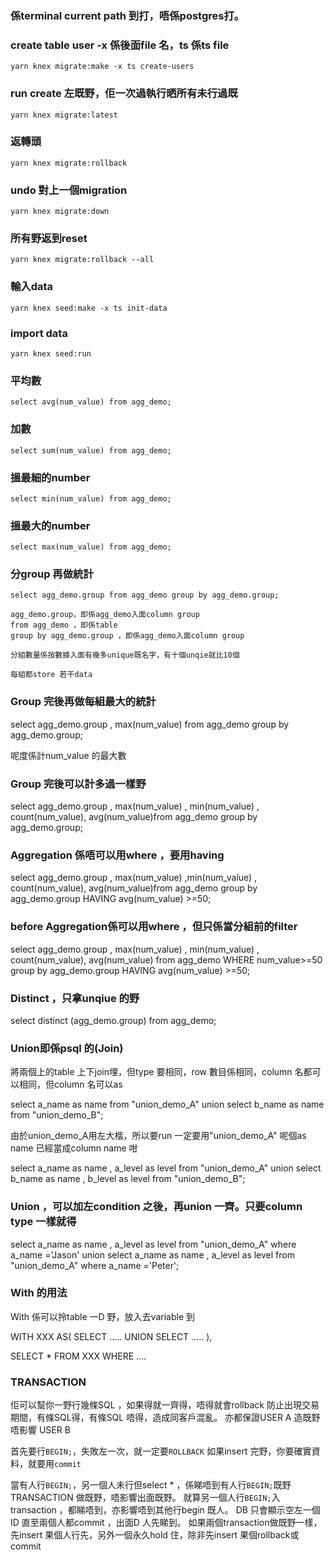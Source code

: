 ### 係terminal current path 到打，唔係postgres打。

### create table user  -x 係後面file 名，ts 係ts file
``yarn knex migrate:make -x ts create-users``


### run create 左既野，佢一次過執行晒所有未行過既
``yarn knex migrate:latest``


### 返轉頭


```yarn knex migrate:rollback```


### undo 對上一個migration 

``yarn knex migrate:down``

### 所有野返到reset 

```yarn knex migrate:rollback --all```

### 輸入data

```yarn knex seed:make -x ts init-data ```

### import data

```yarn knex seed:run ```


### 平均數

```select avg(num_value) from agg_demo;```

### 加數

```select sum(num_value) from agg_demo;```

### 搵最細的number

```select min(num_value) from agg_demo;```

### 搵最大的number

```select max(num_value) from agg_demo;```

### 分group 再做統計

```select agg_demo.group from agg_demo group by agg_demo.group; ```


``` 
agg_demo.group，即係agg_demo入面column group  
from agg_demo ，即係table
group by agg_demo.group ，即係agg_demo入面column group  

分組數量係按數據入面有幾多unique既名字，有十個unqie就比10個

每組都store 若干data

```
### Group 完後再做每組最大的統計

select agg_demo.group , max(num_value) 
from agg_demo 
group by agg_demo.group; 

呢度係計num_value 的最大數


### Group 完後可以計多過一樣野

select agg_demo.group , max(num_value) , min(num_value) , 
count(num_value), avg(num_value)from agg_demo 
group by agg_demo.group;

### Aggregation 係唔可以用where ，要用having 

select agg_demo.group , max(num_value) ,min(num_value) ,
count(num_value), avg(num_value)from agg_demo 
group by agg_demo.group 
HAVING avg(num_value) >=50;


### before Aggregation係可以用where ，但只係當分組前的filter

select agg_demo.group , max(num_value) ,
min(num_value) , count(num_value), avg(num_value)
from agg_demo 
WHERE num_value>=50
group by agg_demo.group
HAVING avg(num_value) >=50;

### Distinct ，只拿unqiue 的野

select distinct (agg_demo.group) from agg_demo;


### Union即係psql 的(Join) 

將兩個上的table 上下join埋，但type 要相同，row 數目係相同，column 名都可以相同，但column 名可以as

select a_name as name from "union_demo_A"
union 
select b_name as name from "union_demo_B";

由於union_demo_A用左大楷，所以要run 一定要用"union_demo_A"
呢個as name 已經當成column name 咁

select a_name as name , a_level as level from "union_demo_A"
union 
select b_name as name , b_level as level from "union_demo_B";

### Union ，可以加左condition 之後，再union 一齊。只要column type 一樣就得

select a_name as name , a_level as level from "union_demo_A" where a_name ='Jason'
union 
select a_name as name , a_level as level from "union_demo_A" where a_name ='Peter';

### With 的用法

With 係可以拎table 一D 野，放入去variable 到

WITH XXX AS(
    SELECT .....
    UNION
    SELECT .....
),

SELECT * FROM XXX WHERE ....


### TRANSACTION

佢可以幫你一野行幾條SQL ，如果得就一齊得，唔得就會rollback 
防止出現交易期間，有條SQL得，有條SQL 唔得，造成同客戶混亂。
亦都保證USER A 造既野唔影響 USER B

首先要行```BEGIN;```，失敗左一次，就一定要```ROLLBACK```
如果insert 完野，你要確實資料，就要用```commit```

當有人行```BEGIN;```，另一個人未行但select * ，係睇唔到有人行```BEGIN;```既野
TRANSACTION 做既野，唔影響出面既野。
就算另一個人行```BEGIN;```入transaction ，都睇唔到，亦影響唔到其他行begin 既人。
DB 只會顯示空左一個ID
直至兩個人都commit ，出面D 人先睇到。
如果兩個transaction做既野一樣，先insert 果個人行先，另外一個永久hold 住，除非先insert 果個rollback或commit  